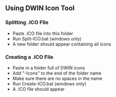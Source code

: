 ## Using DWIN Icon Tool

### Splitting .ICO FIle
* Paste .ICO file into this folder
* Run Split-ICO.bat (windows only)
* A new folder should appear containing all icons

### Creating a .ICO File
* Paste in a folder full of DWIN icons
* Add "-Icons" to the end of the folder name
* Make sure there are no spaces in the name
* Run Create-ICO.bat (windows only)
* A .ICO file should appear
